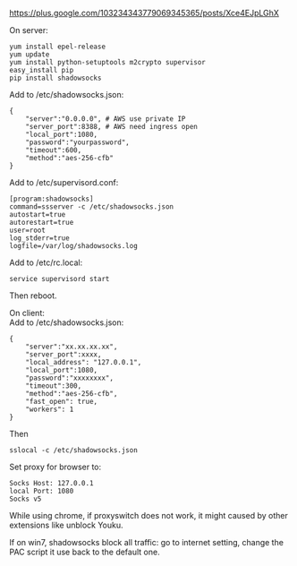 https://plus.google.com/103234343779069345365/posts/Xce4EJpLGhX

On server:  
```
yum install epel-release
yum update
yum install python-setuptools m2crypto supervisor
easy_install pip
pip install shadowsocks
```

Add to /etc/shadowsocks.json:  
```
{
    "server":"0.0.0.0", # AWS use private IP
    "server_port":8388, # AWS need ingress open
    "local_port":1080,
    "password":"yourpassword",
    "timeout":600,
    "method":"aes-256-cfb"
}
```

Add to /etc/supervisord.conf:  
```
[program:shadowsocks]
command=ssserver -c /etc/shadowsocks.json
autostart=true
autorestart=true
user=root
log_stderr=true
logfile=/var/log/shadowsocks.log
```

Add to /etc/rc.local:  
```
service supervisord start
```

Then reboot.  

On client:  
Add to /etc/shadowsocks.json: 

```
{
    "server":"xx.xx.xx.xx",
    "server_port":xxxx,
    "local_address": "127.0.0.1",
    "local_port":1080,
    "password":"xxxxxxxx",
    "timeout":300,
    "method":"aes-256-cfb",
    "fast_open": true,
    "workers": 1
}
```

Then 
```
sslocal -c /etc/shadowsocks.json
```

Set proxy for browser to: 
```
Socks Host: 127.0.0.1
local Port: 1080
Socks v5
```

While using chrome, if proxyswitch does not work, it might caused by other extensions like unblock Youku.  

If on win7, shadowsocks block all traffic: go to internet setting, change the PAC script it use back to the default one.
